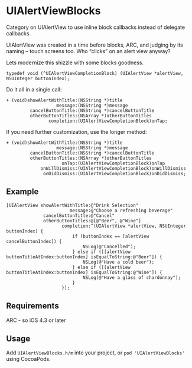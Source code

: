 UIAlertViewBlocks
=================

Category on UIAlertView to use inline block callbacks instead of delegate callbacks.

UIAlertView was created in a time before blocks, ARC, and judging by its naming – touch screens too. Who “clicks” on an alert view anyway?

Lets modernize this shizzle with some blocks goodness.

```objc
typedef void (^UIAlertViewCompletionBlock) (UIAlertView *alertView, NSUInteger buttonIndex);
```

 Do it all in a single call:

```objc
+ (void)showAlertWithTitle:(NSString *)title
                   message:(NSString *)message
         cancelButtonTitle:(NSString *)cancelButtonTitle
         otherButtonTitles:(NSArray *)otherButtonTitles
                completion:(UIAlertViewCompletionBlock)onTap;
```

If you need further customization, use the longer method:

```objc
+ (void)showAlertWithTitle:(NSString *)title
                   message:(NSString *)message
         cancelButtonTitle:(NSString *)cancelButtonTitle
         otherButtonTitles:(NSArray *)otherButtonTitles
                     onTap:(UIAlertViewCompletionBlock)onTap
             onWillDismiss:(UIAlertViewCompletionBlock)onWillDismiss
              onDidDismiss:(UIAlertViewCompletionBlock)onDidDismiss;
```
## Example

```objc
[UIAlertView showAlertWithTitle:@"Drink Selection"
                        message:@"Choose a refreshing beverage"
              cancelButtonTitle:@"Cancel"
              otherButtonTitles:@[@"Beer", @"Wine"]
                     completion:^(UIAlertView *alertView, NSUInteger buttonIndex) {
                         if (buttonIndex == [alertView cancelButtonIndex]) {
                             NSLog(@"Cancelled");
                         } else if ([[alertView buttonTitleAtIndex:buttonIndex] isEqualToString:@"Beer"]) {
                             NSLog(@"Have a cold beer");
                         } else if ([[alertView buttonTitleAtIndex:buttonIndex] isEqualToString:@"Wine"]) {
                             NSLog(@"Have a glass of chardonnay");
                         }
                     }];
```

## Requirements

ARC - so iOS 4.3 or later

## Usage

Add `UIAlertViewBlocks.h/m` into your project, or `pod 'UIAlertViewBlocks'` using CocoaPods.